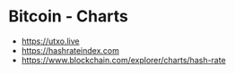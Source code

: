 # Bitcoin - Charts

- https://utxo.live
- https://hashrateindex.com
- https://www.blockchain.com/explorer/charts/hash-rate
